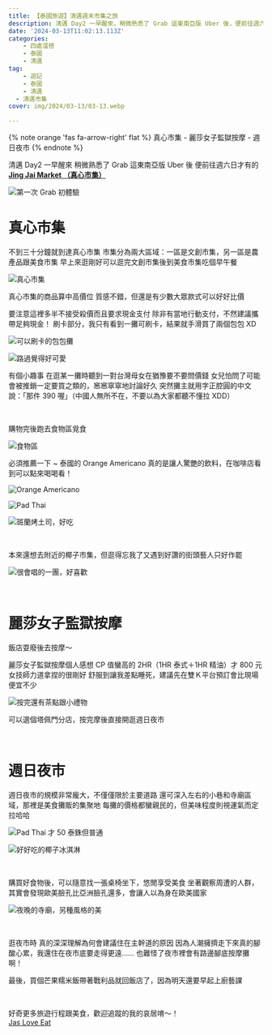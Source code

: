 ```yaml
---
title: 【泰國旅遊】清邁週末市集之旅
description: 清邁 Day2 一早醒來，稍微熟悉了 Grab 這東南亞版 Uber 後，便前往週六日才有的 Jing Jai Market （真心市集）
date: '2024-03-13T11:02:13.113Z'
categories:
	- 四處溜搭
	- 泰國
	- 清邁
tag:
	- 遊記
	- 泰國
	- 清邁
  - 清邁市集
cover: img/2024/03-13/03-13.webp

---
```


{% note orange 'fas fa-arrow-right' flat %}
真心市集 - 麗莎女子監獄按摩 - 週日夜市
{% endnote %}
<br>

清邁 Day2 一早醒來
稍微熟悉了 Grab 這東南亞版 Uber 後
便前往週六日才有的 [**Jing Jai Market （真心市集）**](https://maps.app.goo.gl/hg2vMvqLzCncjX2o9)

![第一次 Grab 初體驗](https://res.cloudinary.com/dfugd7mzj/image/upload/blog-image/2024/03-13/1__oxnvD1qd6RN0sSkP3zjzdw__2x_v4lfxh.webp)

# 真心市集

不到三十分鐘就到達真心市集
市集分為兩大區域：一區是文創市集，另一區是農產品跟美食市集
早上來逛剛好可以逛完文創市集後到美食市集吃個早午餐

![真心市集](https://res.cloudinary.com/dfugd7mzj/image/upload/blog-image/2024/03-13/1__HWru2m4jxFhjQ0kCnOVdQA__2x_nbzwpe.webp)

真心市集的商品算中高價位
質感不錯，但還是有少數大眾款式可以好好比價

要注意這裡多半不接受殺價而且要求現金支付
除非有當地行動支付，不然建議攜帶足夠現金！
刷卡部分，我只有看到一攤可刷卡，結果就手滑買了兩個包包 XD

![可以刷卡的包包攤](https://res.cloudinary.com/dfugd7mzj/image/upload/v1716059197/blog-image/2024/03-13/1__bDrUAW__kMGrhpFIZ__5vLNw__2x_l0glwb.webp)

![路過覺得好可愛](https://res.cloudinary.com/dfugd7mzj/image/upload/v1716059207/blog-image/2024/03-13/1__ZOpfgc70Zw8ZPrSqMPDExA__2x_is4om8.webp)

有個小趣事
在逛某一攤時聽到一對台灣母女在猶豫要不要問價錢
女兒怕問了可能會被推銷一定要買之類的，窸窸窣窣地討論好久
突然攤主就用字正腔圓的中文說：「那件 390 喔」（中國人無所不在，不要以為大家都聽不懂拉 XDD）

<br/>

購物完後跑去食物區覓食

![食物區](https://res.cloudinary.com/dfugd7mzj/image/upload/v1716059200/blog-image/2024/03-13/1__kMYMIyNpiRPbDdX8Bc13gA__2x_bmxak6.webp)

必須推薦一下 ~ 泰國的 Orange Americano 真的是讓人驚艷的飲料，在咖啡店看到可以點來喝喝看！

![Orange Americano](https://res.cloudinary.com/dfugd7mzj/image/upload/v1716059197/blog-image/2024/03-13/1__jMSazkzZGOx__dsoSqsyriw__2x_fzjmr7.webp)

![Pad Thai
](https://res.cloudinary.com/dfugd7mzj/image/upload/v1716059198/blog-image/2024/03-13/1__jYncuqlM__xzJOQW1ql0x9g__2x_e6gqcs.webp)

![斑蘭烤土司，好吃](https://res.cloudinary.com/dfugd7mzj/image/upload/v1716059203/blog-image/2024/03-13/1__OQCz3PzVmHJPJcoL2rB7qA__2x_rde3ob.webp)

<br/>

本來還想去附近的椰子市集，但逛得忘我了又遇到好讚的街頭藝人只好作罷

![很會唱的一團，好喜歡](https://res.cloudinary.com/dfugd7mzj/image/upload/v1716059199/blog-image/2024/03-13/1__kM__A____4tcybSxD0txQTlNg__2x_nhasrg.webp)

<br>

# 麗莎女子監獄按摩

飯店耍廢後去按摩～

麗莎女子監獄按摩個人感想 CP 值蠻高的
2HR（1HR 泰式＋1HR 精油）才 800 元女技師力道拿捏的很剛好
舒服到讓我差點睡死，建議先在雙Ｋ平台預訂會比現場便宜不少

![按完還有茶點跟小禮物](https://res.cloudinary.com/dfugd7mzj/image/upload/v1716059205/blog-image/2024/03-13/1__QvUP2GdyjkwiH3bYKN8fFQ__2x_rkeuir.webp)

可以選個塔佩門分店，按完摩後直接開逛週日夜市

<br/>

# 週日夜市

週日夜市的規模非常龐大，不僅僅限於主要道路
還可深入左右的小巷和寺廟區域，那裡是美食攤販的集聚地
每攤的價格都蠻親民的，但美味程度則視運氣而定拉哈哈

![Pad Thai 才 50 泰銖但普通](https://res.cloudinary.com/dfugd7mzj/image/upload/v1716059206/blog-image/2024/03-13/1__yXS20uL8z1DzTpvl0__vW__g__2x_n95jfz.webp)

![好好吃的椰子冰淇淋](https://res.cloudinary.com/dfugd7mzj/image/upload/v1716059202/blog-image/2024/03-13/1__LXwdmR3PSyHNQghLK9fR8g__2x_evlgym.webp)

<br/>

購買好食物後，可以隨意找一張桌椅坐下，悠閒享受美食
坐著觀察周遭的人群，其實會發現歐美臉孔比亞洲臉孔還多，會讓人以為身在歐美國家

![夜晚的寺廟，另種風格的美](https://res.cloudinary.com/dfugd7mzj/image/upload/v1716059196/blog-image/2024/03-13/1__APbmS5MQQl3JNOUgGoEcYQ__2x_jhk92c.webp)

<br/>

逛夜市時
真的深深理解為何會建議住在主幹道的原因
因為人潮擁擠走下來真的腳酸心累，我還住在夜市底要走得更遠......
也難怪了夜市裡會有路邊腳底按摩攤啊！

最後，買個芒果糯米飯帶著戰利品就回飯店了，因為明天還要早起上廚藝課

<br/>

好奇更多旅遊行程跟美食，歡迎追蹤的我的哀居唷～！  
[Jas Love Eat](https://www.instagram.com/jaslove_eat/)